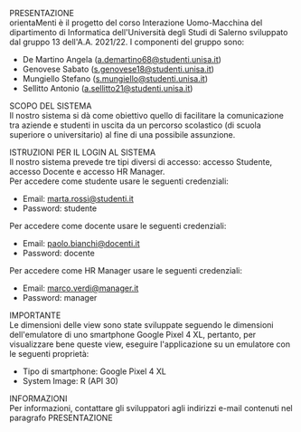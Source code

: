 PRESENTAZIONE<br/>
orientaMenti è il progetto del corso Interazione Uomo-Macchina del dipartimento di Informatica dell'Università degli Studi di Salerno sviluppato dal gruppo 13 dell'A.A. 2021/22.
I componenti del gruppo sono:
  - De Martino Angela (a.demartino68@studenti.unisa.it)
  - Genovese Sabato (s.genovese18@studenti.unisa.it)
  - Mungiello Stefano (s.mungiello@studenti.unisa.it)
  - Sellitto Antonio (a.sellitto21@studenti.unisa.it)
  
SCOPO DEL SISTEMA <br/>
Il nostro sistema si dà come obiettivo quello di facilitare la comunicazione tra aziende e studenti in uscita da un percorso scolastico (di scuola superiore o universitario) al fine di una possibile assunzione.

ISTRUZIONI PER IL LOGIN AL SISTEMA<br/>
Il nostro sistema prevede tre tipi diversi di accesso: accesso Studente, accesso Docente e accesso HR Manager.<br/>
Per accedere come studente usare le seguenti credenziali:
  - Email: marta.rossi@studenti.it
  - Password: studente
  
Per accedere come docente usare le seguenti credenziali:
  - Email: paolo.bianchi@docenti.it
  - Password: docente
  
Per accedere come HR Manager usare le seguenti credenziali:
  - Email: marco.verdi@manager.it
  - Password: manager
  
IMPORTANTE<br/>
Le dimensioni delle view sono state sviluppate seguendo le dimensioni dell'emulatore di uno smartphone Google Pixel 4 XL, pertanto, per visualizzare bene queste view, eseguire l'applicazione su un emulatore con le seguenti proprietà:
  - Tipo di smartphone: Google Pixel 4 XL
  - System Image: R (API 30)

INFORMAZIONI<br/>
Per informazioni, contattare gli sviluppatori agli indirizzi e-mail contenuti nel paragrafo PRESENTAZIONE
